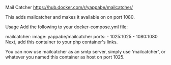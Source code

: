 Mail Catcher
https://hub.docker.com/r/yappabe/mailcatcher/

This adds mailcatcher and makes it available on on port 1080.

Usage
Add the following to your docker-compose.yml file:

mailcatcher:
image: yappabe/mailcatcher
ports: - 1025:1025 - 1080:1080
Next, add this container to your php container's links.

You can now use mailcatcher as an smtp server, simply use 'mailcatcher', or whatever you named this container as host on port 1025.
